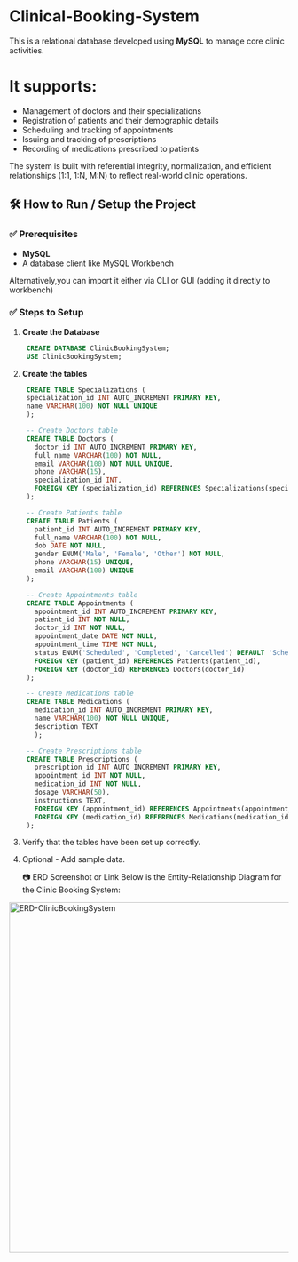 # Clinical-Booking-System   
This is a relational database developed using **MySQL** to manage core clinic activities. 
# It supports:
- Management of doctors and their specializations
- Registration of patients and their demographic details
- Scheduling and tracking of appointments
- Issuing and tracking of prescriptions
- Recording of medications prescribed to patients

The system is built with referential integrity, normalization, and efficient relationships (1:1, 1:N, M:N) to reflect real-world clinic operations.


## 🛠️ How to Run / Setup the Project
### ✅ Prerequisites
- **MySQL** 
- A database client like MySQL Workbench
  
Alternatively,you can import it either via CLI or GUI (adding it directly to workbench)

### ✅ Steps to Setup

1. **Create the Database**
   ```sql
    CREATE DATABASE ClinicBookingSystem;
    USE ClinicBookingSystem;

2. **Create the tables**
   ```sql
    CREATE TABLE Specializations (
    specialization_id INT AUTO_INCREMENT PRIMARY KEY,
    name VARCHAR(100) NOT NULL UNIQUE
    );

    -- Create Doctors table
    CREATE TABLE Doctors (
      doctor_id INT AUTO_INCREMENT PRIMARY KEY,
      full_name VARCHAR(100) NOT NULL,
      email VARCHAR(100) NOT NULL UNIQUE,
      phone VARCHAR(15),
      specialization_id INT,
      FOREIGN KEY (specialization_id) REFERENCES Specializations(specialization_id)
    );

    -- Create Patients table
    CREATE TABLE Patients (
      patient_id INT AUTO_INCREMENT PRIMARY KEY,
      full_name VARCHAR(100) NOT NULL,
      dob DATE NOT NULL,
      gender ENUM('Male', 'Female', 'Other') NOT NULL,
      phone VARCHAR(15) UNIQUE,
      email VARCHAR(100) UNIQUE
    );

    -- Create Appointments table
    CREATE TABLE Appointments (
      appointment_id INT AUTO_INCREMENT PRIMARY KEY,
      patient_id INT NOT NULL,
      doctor_id INT NOT NULL,
      appointment_date DATE NOT NULL,
      appointment_time TIME NOT NULL,
      status ENUM('Scheduled', 'Completed', 'Cancelled') DEFAULT 'Scheduled',
      FOREIGN KEY (patient_id) REFERENCES Patients(patient_id),
      FOREIGN KEY (doctor_id) REFERENCES Doctors(doctor_id)
    );

    -- Create Medications table
    CREATE TABLE Medications (
      medication_id INT AUTO_INCREMENT PRIMARY KEY,
      name VARCHAR(100) NOT NULL UNIQUE,
      description TEXT
      );

    -- Create Prescriptions table
    CREATE TABLE Prescriptions (
      prescription_id INT AUTO_INCREMENT PRIMARY KEY,
      appointment_id INT NOT NULL,
      medication_id INT NOT NULL,
      dosage VARCHAR(50),
      instructions TEXT,
      FOREIGN KEY (appointment_id) REFERENCES Appointments(appointment_id),
      FOREIGN KEY (medication_id) REFERENCES Medications(medication_id)
    );
3. Verify that the tables have been set up correctly.
4. Optional - Add sample data.

   📷 ERD Screenshot or Link
Below is the Entity-Relationship Diagram for the Clinic Booking System:
<img width="631" alt="ERD-ClinicBookingSystem" src="https://github.com/user-attachments/assets/913963cc-7118-4a85-8eb9-3a152b1584f5" />
